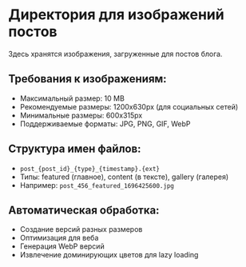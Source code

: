 # Директория для изображений постов

Здесь хранятся изображения, загруженные для постов блога.

## Требования к изображениям:
- Максимальный размер: 10 MB
- Рекомендуемые размеры: 1200x630px (для социальных сетей)
- Минимальные размеры: 600x315px
- Поддерживаемые форматы: JPG, PNG, GIF, WebP

## Структура имен файлов:
- `post_{post_id}_{type}_{timestamp}.{ext}`
- Типы: featured (главное), content (в тексте), gallery (галерея)
- Например: `post_456_featured_1696425600.jpg`

## Автоматическая обработка:
- Создание версий разных размеров
- Оптимизация для веба
- Генерация WebP версий
- Извлечение доминирующих цветов для lazy loading